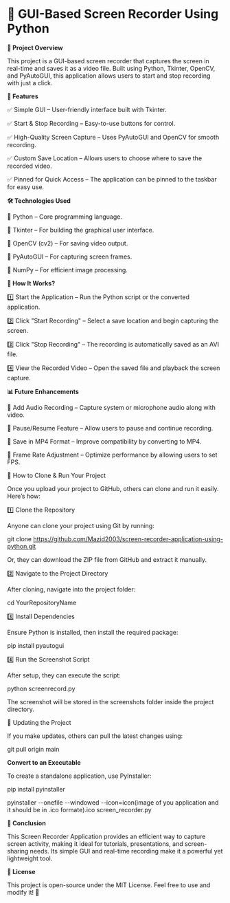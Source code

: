 # 🎥 GUI-Based Screen Recorder Using Python

**📌 Project Overview**

This project is a GUI-based screen recorder that captures the screen in real-time and saves it as a video file. Built using Python, Tkinter, OpenCV, and PyAutoGUI, this application allows users to start and stop recording with just a click.

**🎯 Features**

✅ Simple GUI – User-friendly interface built with Tkinter.

✅ Start & Stop Recording – Easy-to-use buttons for control.

✅ High-Quality Screen Capture – Uses PyAutoGUI and OpenCV for smooth recording.

✅ Custom Save Location – Allows users to choose where to save the recorded video.

✅ Pinned for Quick Access – The application can be pinned to the taskbar for easy use.

**🛠 Technologies Used**

🔹 Python – Core programming language.

🔹 Tkinter – For building the graphical user interface.

🔹 OpenCV (cv2) – For saving video output.

🔹 PyAutoGUI – For capturing screen frames.

🔹 NumPy – For efficient image processing.

**📜 How It Works?**

1️⃣ Start the Application – Run the Python script or the converted application.

2️⃣ Click "Start Recording" – Select a save location and begin capturing the screen.

3️⃣ Click "Stop Recording" – The recording is automatically saved as an AVI file.

4️⃣ View the Recorded Video – Open the saved file and playback the screen capture.

**📊 Future Enhancements**

🔹 Add Audio Recording – Capture system or microphone audio along with video.

🔹 Pause/Resume Feature – Allow users to pause and continue recording.

🔹 Save in MP4 Format – Improve compatibility by converting to MP4.

🔹 Frame Rate Adjustment – Optimize performance by allowing users to set FPS.

🚀 How to Clone & Run Your Project

Once you upload your project to GitHub, others can clone and run it easily. Here’s how:

1️⃣ Clone the Repository

Anyone can clone your project using Git by running:

git clone https://github.com/Mazid2003/screen-recorder-application-using-python.git

Or, they can download the ZIP file from GitHub and extract it manually.

2️⃣ Navigate to the Project Directory

After cloning, navigate into the project folder:

cd YourRepositoryName

3️⃣ Install Dependencies

Ensure Python is installed, then install the required package:

pip install pyautogui

4️⃣ Run the Screenshot Script

After setup, they can execute the script:

python screenrecord.py

The screenshot will be stored in the screenshots folder inside the project directory.

📌 Updating the Project

If you make updates, others can pull the latest changes using:

git pull origin main

**Convert to an Executable**

To create a standalone application, use PyInstaller:

pip install pyinstaller

pyinstaller --onefile --windowed --icon=icon(image of you application and it should be in .ico formate).ico screen_recorder.py

**📌 Conclusion**

This Screen Recorder Application provides an efficient way to capture screen activity, making it ideal for tutorials, presentations, and screen-sharing needs. Its simple GUI and real-time recording make it a powerful yet lightweight tool.

**📜 License**

This project is open-source under the MIT License. Feel free to use and modify it! 🚀
